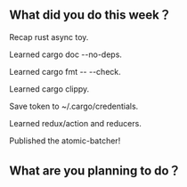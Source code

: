 ## What did you do this week？
Recap rust async toy.

Learned cargo doc --no-deps.

Learned cargo fmt -- --check.

Learned cargo clippy.

Save token to ~/.cargo/credentials.

Learned redux/action and reducers.

Published the atomic-batcher!

## What are you planning to do？
